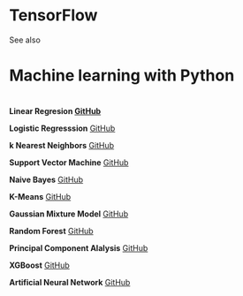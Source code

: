 # TensorFlow


See also 
#  Machine learning with Python <h1>

****Linear Regresion**  [GitHub](https://github.com/pythonuzgit/elmurodov_linearregression)**

**Logistic Regresssion** [GitHub](https://github.com/pythonuzgit/elmurodov_logisticRegression)

**k Nearest Neighbors** [GitHub](https://github.com/pythonuzgit/elmurodov_kNearestNeighbors)

**Support Vector Machine** [GitHub](https://github.com/pythonuzgit/samuz/blob/master/Support%20Vector%20Machine%20with%20Nonlinear%20kernel.ipynb)

**Naive Bayes** [GitHub](https://github.com/pythonuzgit/samuz/blob/master/Naive%20Bayes%20Classification.ipynb)

**K-Means** [GitHub](https://github.com/pythonuzgit/samuz/blob/master/K-Means%20Clusters%20with%20ipl.csv.ipynb)

**Gaussian Mixture Model** [GitHub](https://github.com/pythonuzgit/elmurodov_GaussianMixtureModel)

**Random Forest** [GitHub](https://github.com/pythonuzgit/elmurodov_RandomForest)

**Principal Component Alalysis** [GitHub](https://github.com/pythonuzgit/elmurodov_PrincipialComponentAnalysis)

**XGBoost** [GitHub](https://github.com/pythonuzgit/elmurodov_XGBoost)

**Artificial Neural Network** [GitHub](https://github.com/pythonuzgit/elmurodov_ArtificialNeuralNetworks)


